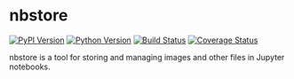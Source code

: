 # nbstore

[![PyPI Version][pypi-v-image]][pypi-v-link]
[![Python Version][python-v-image]][python-v-link]
[![Build Status][GHAction-image]][GHAction-link]
[![Coverage Status][codecov-image]][codecov-link]

nbstore is a tool for storing and managing images and other files in Jupyter notebooks.

<!-- Badges -->
[pypi-v-image]: https://img.shields.io/pypi/v/nbstore.svg
[pypi-v-link]: https://pypi.org/project/nbstore/
[python-v-image]: https://img.shields.io/pypi/pyversions/nbstore.svg
[python-v-link]: https://pypi.org/project/nbstore
[GHAction-image]: https://github.com/daizutabi/nbstore/actions/workflows/ci.yaml/badge.svg?branch=main&event=push
[GHAction-link]: https://github.com/daizutabi/nbstore/actions?query=event%3Apush+branch%3Amain
[codecov-image]: https://codecov.io/github/daizutabi/nbstore/coverage.svg?branch=main
[codecov-link]: https://codecov.io/github/daizutabi/nbstore?branch=main
